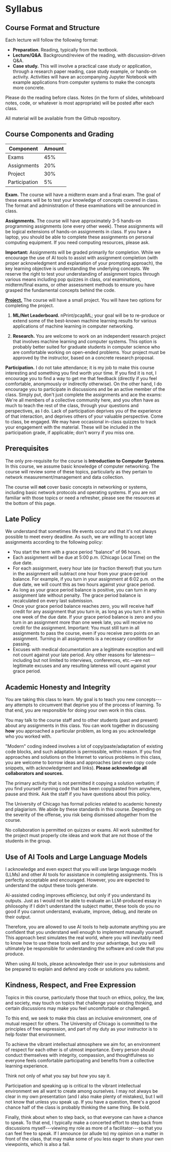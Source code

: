 # Syllabus 

## Course Format and Structure

Each lecture will follow the following format:

* **Preparation**. Reading, typically from the textbook. 
* **Lecture/Q&A**. Background/review of the reading, with discussion-driven Q&A.
* **Case study.** This will involve a practical case study or application,
  through a research paper reading, case study example, or hands-on activity.
  Activities will have an accompanying Jupyter Notebook with
  example applications from computer systems to make the concepts more concrete.

Please do the reading before class. Notes (in the form of slides, whiteboard
notes, code, or whatever is most appropriate) will be posted after each
class.

All material will be available from the Github repository.

## Course Components and Grading

| Component     | Amount |
| --------      | ------ |
| Exams         | 45%    |
| Assignments   | 20%    |
| Project       | 30%    |
| Participation | 5%     |

**Exam.** The course will have a midterm exam and a final exam. The goal of these exams
will be to test your knowledge of concepts covered in class. The format and
administration of these examinations will be announced in class.

**Assignments.** The course will have approximately 3-5 hands-on programming
assignments (one every other week). These assignments will be logical
extensions of hands-on assignments in class. If you have a laptop, you should
be able to complete these assignments on personal computing equipment. If you
need computing resources, please ask.

**Important:** Assignments will be graded primarily for completion. While we
encourage the use of AI tools to assist with assignment completion (with proper
acknowledgment and explanation of your prompting approach), the key learning
objective is understanding the underlying concepts. We reserve the right to test
your understanding of assignment topics through various means including pop
quizzes in class, oral examinations, midterm/final exams, or other assessment
methods to ensure you have grasped the fundamental concepts behind the code.

**[Project.](assignments/project.md)** The course will have a small project. You will have two options
for completing the project. 

1. **ML/Net Leaderboard.** nPrint/pcapML; your goal will be to re-produce or extend some of the
   best-known machine learning results for various applications of machine
   learning in computer networking.

2. **Research.** You are welcome to work on an independent research project
   that involves machine learning and computer systems. This option is
   probably better suited for graduate students in computer science who are
   comfortable working on open-ended problems. Your project must be approved
   by the instructor, based on a concrete research proposal.
   
**Participation.** I do not take attendance; it is my job to make this course
interesting and something you find worth your time. If you find it is not, I
encourage you to find a way to get me that feedback (directly if you feel
comfortable, anonymously or indirectly otherwise). On the other hand, I do
encourage you to participate in discussions and be an active member of the
class. Simply put, don't just complete the assignments and ace the exams:
We're all members of a collective community here, and you often have as much
to teach the rest of the class, through your questions and perspectives, as I
do. Lack of participation deprives you of the experience of that interaction,
and deprives others of your valuable perspective. Come to class, be engaged.
We may have occasional in-class quizzes to track your engagement with the
material. These will be included in the participation grade, if applicable;
don't worry if you miss one.

## Prerequisites

The only pre-requisite for the course is **Introduction to Computer Systems**. In
this course, we assume basic knowledge of computer networking. The course will
review some of these topics, particularly as they pertain to network
measurement/management and data collection. 

The course will **not** cover basic concepts in networking or systems,
including basic network protocols and operating systems. If you are not
familiar with those topics or need a refresher, please see the resources at
the bottom of this page.

## Late Policy

We understand that sometimes life events occur and that it's not always
possible to meet every deadline. As such, we are willing to accept late
assignments according to the following policy:

* You start the term with a grace period "balance" of 96 hours.
* Each assignment will be due at 5:00 p.m. (Chicago Local Time) on the due date.
* For each assignment, every hour late (or fraction thereof) that you turn in
    the assignment will subtract one hour from your grace-period balance. For
    example, if you turn in your assignment at 6:02 p.m. on the due date, we will
    count this as two hours against your grace period.
* As long as your grace period balance is positive, you can turn in any
    assignment late without penalty. The grace period balance is recalculated 
    on every last submission.
* Once your grace period balance reaches zero, you will receive half credit for
    any assignment that you turn in, as long as you turn it in within one week of
    the due date. If your grace period balance is zero and you turn in an
    assignment more than one week late, you will receive no credit for the
    assignment. Important: You must still turn in all assignments to pass the
    course, even if you receive zero points on an assignment. Turning in all
    assignments is a necessary condition for passing.
* Excuses with medical documentation are a legitimate exception and will not
    count against your late period. Any other reasons for lateness—including but
    not limited to interviews, conferences, etc.—are not legitimate excuses and
    any resulting lateness will count against your grace period.

## Academic Honesty and Integrity

You are taking this class to learn. My goal is to teach you new concepts---any
attempts to circumvent that deprive you of the process of learning.  To that
end, you are responsible for doing your own work in this class. 

You may talk to the course staff and to other students (past and present)
about any assignments in this class. You can work together in discussing
**how** you approached a particular problem, as long as you acknowledge who
you worked with. 

"Modern" coding indeed involves a lot of copy/paste/adaptation of existing
code blocks, and such adaptation is permissible, within reason. If you find
approaches and solutions on the Internet to various problems in this class,
you are welcome to borrow ideas and approaches (and even copy code snippets,
with acknowledgment and links). **Please acknowledge all collaborators and
sources.** 

The primary activity that is not permitted it copying a solution
verbatim; if you find yourself running code that has been copy/pasted from
anywhere, pause and think. Ask the staff if you have questions about this
policy.

The University of Chicago has formal policies related to academic honesty and
plagiarism. We abide by these standards in this course. Depending on the
severity of the offense, you risk being dismissed altogether from the course.

No collaboration is permitted on quizzes or exams. All work submitted for the
project must properly cite ideas and work that are not those of the students
in the group.

## Use of AI Tools and Large Language Models

I acknowledge and even expect that you will use large language models (LLMs)
and other AI tools for assistance in completing assignments. This is perfectly
acceptable and encouraged. However, you are expected to understand the output
these tools generate.

AI-assisted coding improves efficiency, but only if you understand its outputs.
Just as I would not be able to evaluate an LLM-produced essay in philosophy if
I didn't understand the subject matter, these tools do you no good if you cannot
understand, evaluate, improve, debug, and iterate on their output.

Therefore, you are allowed to use AI tools to help automate anything you are
confident that you understand well enough to implement manually yourself. This
approach best simulates the real world, where you will inevitably need to know
how to use these tools well and to your advantage, but you will ultimately be
responsible for understanding the software and code that you produce.

When using AI tools, please acknowledge their use in your submissions and be
prepared to explain and defend any code or solutions you submit.

## Kindness, Respect, and Free Expression

Topics in this course, particularly those that touch on ethics, policy, the
law, and society,  may touch on topics that challenge your existing thinking,
and certain discussions may make you feel uncomfortable or challenged. 

To this end, we seek to make this class an inclusive environment, one of
mutual respect for others. The University of Chicago is committed to the
principles of free expression, and part of my duty as your instructor is to
help foster that environment. 

To achieve the vibrant intellectual atmosphere we aim for, an environment of
respect for each other is of utmost importance. Every person should conduct
themselves with integrity, compassion, and thoughtfulness so everyone feels
comfortable participating and benefits from a collective learning experience.

Think not only of what you say but *how* you say it.  

Participation and speaking up is critical to the vibrant intellectual
environment we all want to create among ourselves. I may not always be clear
in my own presentation (and I also make plenty of mistakes), but I will not
know that unless you speak up. If you have a question, there's a good chance
half of the class is probably thinking the same thing. Be bold.  

Finally, think about when to step back, so that everyone can have a chance to
speak.  To that end, I typically make a concerted effort to step back from
discussions myself---viewing my role as more of a facilitator---so that you
can feel free to speak. If I announce (or allude to) my opinion on a matter in
front of the class, that may make some of you less eager to share your own
viewpoints, which is also a fail.
